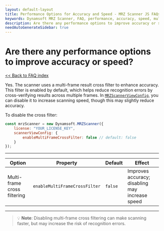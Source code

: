 ```yaml
---
layout: default-layout
title: Performance Options for Accuracy and Speed - MRZ Scanner JS FAQs
keywords: Dynamsoft MRZ Scanner, FAQ, performance, accuracy, speed, multi frame cross filter, enableMultiFrameCrossFilter
description: Are there any performance options to improve accuracy or speed? - MRZ Scanner JS FAQs.
needAutoGenerateSidebar: true
---
```


# Are there any performance options to improve accuracy or speed?

[<< Back to FAQ index](index.md)

Yes. The scanner uses a multi-frame result cross filter to enhance accuracy. This filter is enabled by default, which helps reduce recognition errors by cross-verifying results across multiple frames. In [`MRZScannerViewConfig`](https://www.dynamsoft.com/mrz-scanner/docs/web/api/mrz-scanner.html#mrzscannerviewconfig), you can disable it to increase scanning speed, though this may slightly reduce accuracy.

To disable the cross filter:

```js
const mrzScanner = new Dynamsoft.MRZScanner({
    license: "YOUR_LICENSE_KEY",
    scannerViewConfig: {
        enableMultiFrameCrossFilter: false // default: false
    }
});
````

---

| **Option**                  | **Property**                  | **Default** | **Effect**                                      |
| --------------------------- | ----------------------------- | ----------- | ----------------------------------------------- |
| Multi-frame cross filtering | `enableMultiFrameCrossFilter` | `false`      | Improves accuracy; disabling may increase speed |

---

> 💡 **Note**:
> Disabling multi-frame cross filtering can make scanning faster, but may increase the risk of recognition errors.

